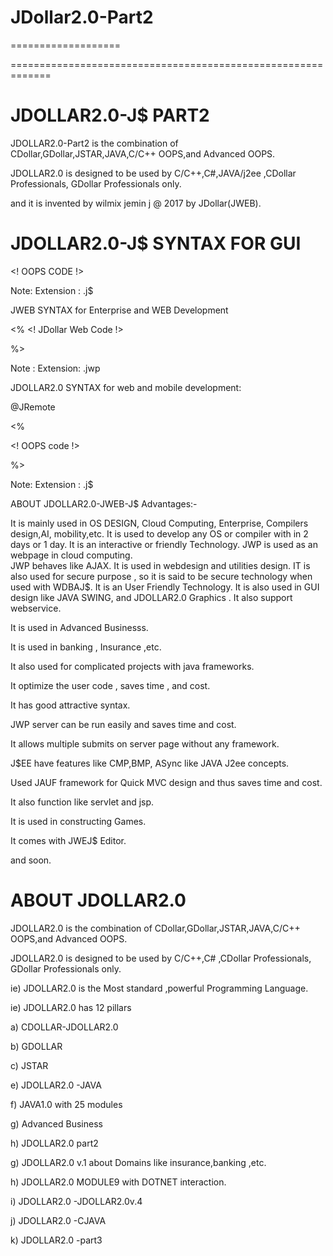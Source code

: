 # JDollar2.0-Part2
===================


=============================================================

JDOLLAR2.0-J$ PART2
=============================================================

JDOLLAR2.0-Part2 is the combination of CDollar,GDollar,JSTAR,JAVA,C/C++ OOPS,and Advanced OOPS. 


JDOLLAR2.0 is designed to be used by C/C++,C#,JAVA/j2ee ,CDollar Professionals, GDollar Professionals only.


 and it is invented by wilmix jemin j @ 2017 by JDollar(JWEB).



JDOLLAR2.0-J$ SYNTAX FOR GUI
============================

<! OOPS CODE !>

Note: Extension : .j$

JWEB SYNTAX for Enterprise and WEB Development

<% <! JDollar Web Code !>

%>

Note : Extension: .jwp

JDOLLAR2.0 SYNTAX for web and mobile development:

@JRemote

<%

<! OOPS code !>

%>

Note: Extension : .j$

ABOUT JDOLLAR2.0-JWEB-J$ Advantages:-

  It  is    mainly    used    in  OS  DESIGN, Cloud  Computing, Enterprise,  Compilers   design,AI, mobility,etc.
  It    is  used  to  develop    any   OS   or   compiler     with  in   2 days  or   1  day.
  It   is  an  interactive   or  friendly  Technology.
  JWP   is  used   as    an   webpage    in  cloud  computing.  
  JWP    behaves    like  AJAX.
  It  is    used   in  webdesign  and  utilities    design.
  IT  is    also  used    for   secure    purpose    ,  so  it   is  said  to  be  secure    technology  when  used   with WDBAJ$.
  It  is  an  User   Friendly  Technology.
  It  is   also    used in  GUI   design   like JAVA SWING,  and  JDOLLAR2.0 Graphics .
It also support webservice.

It is used in Advanced Businesss.

It is used in banking , Insurance ,etc.

It also used for complicated projects with java frameworks.

It optimize the user code , saves time , and cost.

It has good attractive syntax.

JWP server can be run easily and saves time and cost.

It allows multiple submits on server page without any framework.

J$EE have features like CMP,BMP, ASync like JAVA J2ee concepts.

Used JAUF framework for Quick MVC design and thus saves time and cost.

It also function like servlet and jsp.

It is used in constructing Games.

It comes with JWEJ$ Editor.

and soon.


ABOUT  JDOLLAR2.0
===================

JDOLLAR2.0 is the combination of CDollar,GDollar,JSTAR,JAVA,C/C++ OOPS,and Advanced OOPS.

JDOLLAR2.0 is designed to be used by C/C++,C# ,CDollar Professionals, GDollar Professionals only.

ie) JDOLLAR2.0 is the Most standard ,powerful Programming Language.

ie) JDOLLAR2.0 has 12 pillars

a) CDOLLAR-JDOLLAR2.0

b) GDOLLAR

c) JSTAR

e) JDOLLAR2.0 -JAVA

f) JAVA1.0 with 25 modules

g) Advanced Business

h) JDOLLAR2.0 part2

g) JDOLLAR2.0 v.1 about Domains like insurance,banking ,etc.

h) JDOLLAR2.0 MODULE9 with DOTNET interaction.

i) JDOLLAR2.0 -JDOLLAR2.0v.4

j) JDOLLAR2.0 -CJAVA

k) JDOLLAR2.0 -part3
